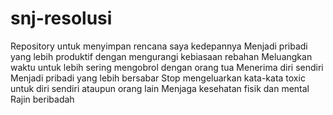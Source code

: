 # snj-resolusi
Repository untuk menyimpan rencana saya kedepannya
Menjadi pribadi yang lebih produktif dengan mengurangi kebiasaan rebahan
Meluangkan waktu untuk lebih sering mengobrol dengan orang tua
Menerima diri sendiri
Menjadi pribadi yang lebih bersabar
Stop mengeluarkan kata-kata toxic untuk diri sendiri ataupun orang lain
Menjaga kesehatan fisik dan mental
Rajin beribadah
